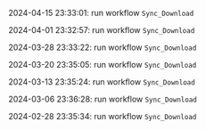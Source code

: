 2024-04-15 23:33:01: run workflow `Sync_Download` 

2024-04-01 23:32:57: run workflow `Sync_Download` 

2024-03-28 23:33:22: run workflow `Sync_Download` 

2024-03-20 23:35:05: run workflow `Sync_Download` 

2024-03-13 23:35:24: run workflow `Sync_Download` 

2024-03-06 23:36:28: run workflow `Sync_Download` 

2024-02-28 23:35:34: run workflow `Sync_Download` 


